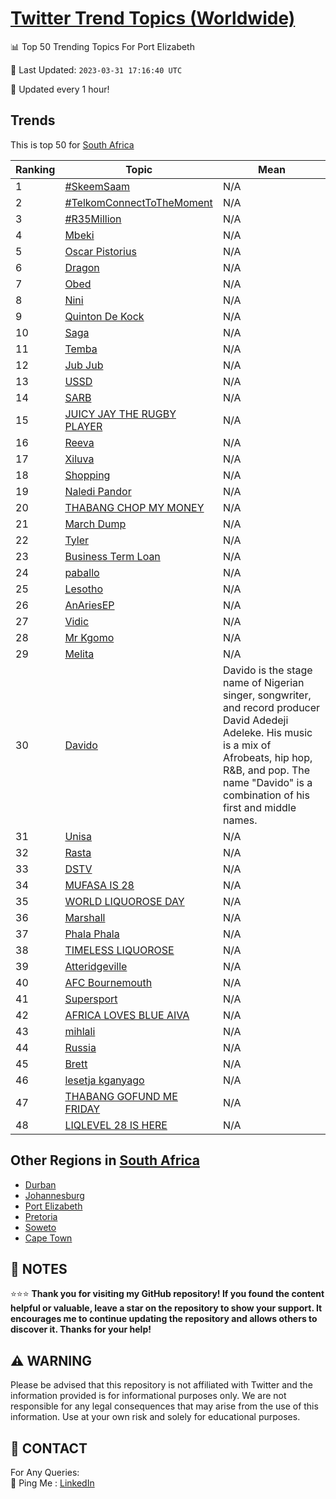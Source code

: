 [Twitter Trend Topics (Worldwide)](https://github.com/ErcinDedeoglu/Twitter-Trend-Topics)
==========


📊 Top 50 Trending Topics For Port Elizabeth

📆 Last Updated: `2023-03-31 17:16:40 UTC`

🔧 Updated every 1 hour!


## Trends

This is top 50 for [South Africa](</South Africa>)

| Ranking | Topic | Mean |
| ------- | ------------ | ------------ |
| 1 | [#SkeemSaam](http://twitter.com/search?q=%23SkeemSaam) | N/A |
| 2 | [#TelkomConnectToTheMoment](http://twitter.com/search?q=%23TelkomConnectToTheMoment) | N/A |
| 3 | [#R35Million](http://twitter.com/search?q=%23R35Million) | N/A |
| 4 | [Mbeki](http://twitter.com/search?q=Mbeki) | N/A |
| 5 | [Oscar Pistorius](http://twitter.com/search?q=Oscar+Pistorius) | N/A |
| 6 | [Dragon](http://twitter.com/search?q=Dragon) | N/A |
| 7 | [Obed](http://twitter.com/search?q=Obed) | N/A |
| 8 | [Nini](http://twitter.com/search?q=Nini) | N/A |
| 9 | [Quinton De Kock](http://twitter.com/search?q=Quinton+De+Kock) | N/A |
| 10 | [Saga](http://twitter.com/search?q=Saga) | N/A |
| 11 | [Temba](http://twitter.com/search?q=Temba) | N/A |
| 12 | [Jub Jub](http://twitter.com/search?q=Jub+Jub) | N/A |
| 13 | [USSD](http://twitter.com/search?q=USSD) | N/A |
| 14 | [SARB](http://twitter.com/search?q=SARB) | N/A |
| 15 | [JUICY JAY THE RUGBY PLAYER](http://twitter.com/search?q=JUICY+JAY+THE+RUGBY+PLAYER) | N/A |
| 16 | [Reeva](http://twitter.com/search?q=Reeva) | N/A |
| 17 | [Xiluva](http://twitter.com/search?q=Xiluva) | N/A |
| 18 | [Shopping](http://twitter.com/search?q=Shopping) | N/A |
| 19 | [Naledi Pandor](http://twitter.com/search?q=Naledi+Pandor) | N/A |
| 20 | [THABANG CHOP MY MONEY](http://twitter.com/search?q=THABANG+CHOP+MY+MONEY) | N/A |
| 21 | [March Dump](http://twitter.com/search?q=March+Dump) | N/A |
| 22 | [Tyler](http://twitter.com/search?q=Tyler) | N/A |
| 23 | [Business Term Loan](http://twitter.com/search?q=Business+Term+Loan) | N/A |
| 24 | [paballo](http://twitter.com/search?q=paballo) | N/A |
| 25 | [Lesotho](http://twitter.com/search?q=Lesotho) | N/A |
| 26 | [AnAriesEP](http://twitter.com/search?q=AnAriesEP) | N/A |
| 27 | [Vidic](http://twitter.com/search?q=Vidic) | N/A |
| 28 | [Mr Kgomo](http://twitter.com/search?q=Mr+Kgomo) | N/A |
| 29 | [Melita](http://twitter.com/search?q=Melita) | N/A |
| 30 | [Davido](http://twitter.com/search?q=Davido) | Davido is the stage name of Nigerian singer, songwriter, and record producer David Adedeji Adeleke. His music is a mix of Afrobeats, hip hop, R&B, and pop. The name "Davido" is a combination of his first and middle names. |
| 31 | [Unisa](http://twitter.com/search?q=Unisa) | N/A |
| 32 | [Rasta](http://twitter.com/search?q=Rasta) | N/A |
| 33 | [DSTV](http://twitter.com/search?q=DSTV) | N/A |
| 34 | [MUFASA IS 28](http://twitter.com/search?q=MUFASA+IS+28) | N/A |
| 35 | [WORLD LIQUOROSE DAY](http://twitter.com/search?q=WORLD+LIQUOROSE+DAY) | N/A |
| 36 | [Marshall](http://twitter.com/search?q=Marshall) | N/A |
| 37 | [Phala Phala](http://twitter.com/search?q=Phala+Phala) | N/A |
| 38 | [TIMELESS LIQUOROSE](http://twitter.com/search?q=TIMELESS+LIQUOROSE) | N/A |
| 39 | [Atteridgeville](http://twitter.com/search?q=Atteridgeville) | N/A |
| 40 | [AFC Bournemouth](http://twitter.com/search?q=AFC+Bournemouth) | N/A |
| 41 | [Supersport](http://twitter.com/search?q=Supersport) | N/A |
| 42 | [AFRICA LOVES BLUE AIVA](http://twitter.com/search?q=AFRICA+LOVES+BLUE+AIVA) | N/A |
| 43 | [mihlali](http://twitter.com/search?q=mihlali) | N/A |
| 44 | [Russia](http://twitter.com/search?q=Russia) | N/A |
| 45 | [Brett](http://twitter.com/search?q=Brett) | N/A |
| 46 | [lesetja kganyago](http://twitter.com/search?q=lesetja+kganyago) | N/A |
| 47 | [THABANG GOFUND ME FRIDAY](http://twitter.com/search?q=THABANG+GOFUND+ME+FRIDAY) | N/A |
| 48 | [LIQLEVEL 28 IS HERE](http://twitter.com/search?q=LIQLEVEL+28+IS+HERE) | N/A |



## Other Regions in [South Africa](</South Africa>)

* [Durban](</South Africa/Durban.md>)
* [Johannesburg](</South Africa/Johannesburg.md>)
* [Port Elizabeth](</South Africa/Port Elizabeth.md>)
* [Pretoria](</South Africa/Pretoria.md>)
* [Soweto](</South Africa/Soweto.md>)
* [Cape Town](</South Africa/Cape Town.md>)



## 📝 NOTES

⭐⭐⭐ **Thank you for visiting my GitHub repository! If you found the content helpful or valuable, leave a star on the repository to show your support. It encourages me to continue updating the repository and allows others to discover it. Thanks for your help!**


## ⚠️ WARNING

Please be advised that this repository is not affiliated with Twitter and the information provided is for informational purposes only. We are not responsible for any legal consequences that may arise from the use of this information. Use at your own risk and solely for educational purposes.


## 📨 CONTACT

 For Any Queries:  
            🏓 Ping Me : [LinkedIn](https://www.linkedin.com/in/ercindedeoglu/)
